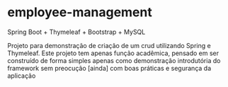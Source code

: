 # employee-management
Spring Boot + Thymeleaf + Bootstrap + MySQL 

Projeto para demonstração de criação de um crud utilizando Spring e Thymeleaf. Este projeto tem apenas função acadêmica, pensado em ser construído de forma simples apenas como demonstração introdutória do framework sem preocução [ainda] com boas práticas e segurança da aplicação 

